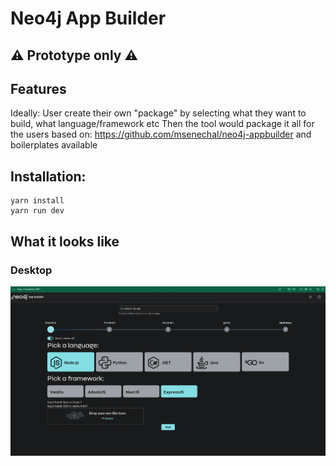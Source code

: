 # Neo4j App Builder
## :warning: Prototype only :warning:

## Features
Ideally:
User create their own "package" by selecting what they want to build, what language/framework etc
Then the tool would package it all for the users based on:
https://github.com/msenechal/neo4j-appbuilder
and boilerplates available

## Installation:
```shell
yarn install
yarn run dev
```

## What it looks like
### Desktop
![Desktop](/public/assets/screen.png)